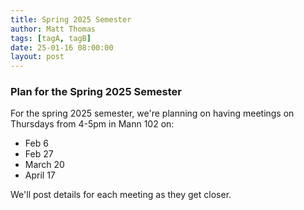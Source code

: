```yaml
---
title: Spring 2025 Semester
author: Matt Thomas
tags: [tagA, tagB]
date: 25-01-16 08:00:00
layout: post
--- 
```


### Plan for the Spring 2025 Semester

For the spring 2025 semester, we're planning on having meetings on Thursdays from 4-5pm in Mann 102 on:

- Feb 6
- Feb 27
- March 20
- April 17

We'll post details for each meeting as they get closer.